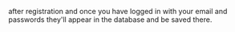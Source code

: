 after registration and once you have logged in with your email and passwords they'll appear in the database and be saved there.

